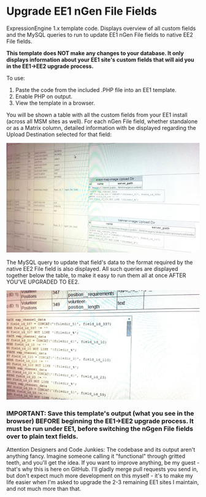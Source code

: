 Upgrade EE1 nGen File Fields
============================

ExpressionEngine 1.x template code. Displays overview of all custom fields and the MySQL queries to run to update EE1 nGen File fields to native EE2 File fields.

**This template does NOT make any changes to your database. It only displays information about your EE1 site's custom fields that will aid you in the EE1->EE2 upgrade process.**

To use:

1. Paste the code from the included .PHP file into an EE1 template.
2. Enable PHP on output.
3. View the template in a browser.

You will be shown a table with all the custom fields from your EE1 install (across all MSM sites as well). For each nGen File field, whether standalone or as a Matrix column, detailed information with be displayed regarding the Upload Destination selected for that field:

![Overview of Custom Fields](docs/img/ee1-ngen-upgrade-field-overview.jpg)

The MySQL query to update that field's data to the format required by the native EE2 File field is also displayed. All such queries are displayed together below the table, to make it easy to run them all at once AFTER YOU'VE UPGRADED TO EE2.

![MySQL queries for upgrading nGen fields](docs/img/ee1-ngen-upgrade-queries.jpg)

### IMPORTANT: Save this template's output (what you see in the browser) BEFORE beginning the EE1->EE2 upgrade process. It must be run under EE1, before switching the nGgen File fields over to plain text fields.

Attention Designers and Code Junkies: The codebase and its output aren't anything fancy. Imagine someone calling it "functional" through gritted teeth, and you'll get the idea. If you want to improve anything, be my guest - that's why this is here on GitHub. I'll gladly merge pull requests you send in, but don't expect much more development on this myself - it's to make my life easier when I'm asked to upgrade the 2-3 remaining EE1 sites I maintain, and not much more than that.
